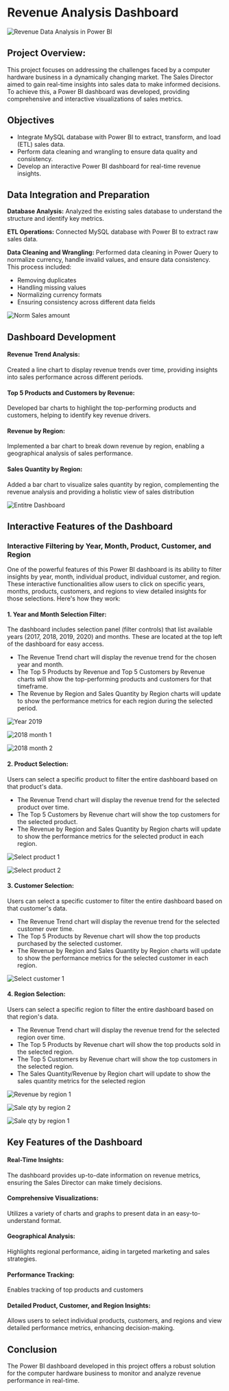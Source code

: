 # Revenue Analysis Dashboard 

![Revenue Data Analysis in Power BI](https://github.com/Sharayuk08/Revenue-Data-Analysis-in-Power-BI/assets/161645228/0d8c77bc-01ef-4fee-938f-bfe86d1650d4)


## Project Overview:

This project focuses on addressing the challenges faced by a computer hardware business in a dynamically changing market. The Sales Director aimed to gain real-time insights into sales data to make informed decisions. To achieve this, a Power BI dashboard was developed, providing comprehensive and interactive visualizations of sales metrics.


## Objectives
- Integrate MySQL database with Power BI to extract, transform, and load (ETL) sales data.
- Perform data cleaning and wrangling to ensure data quality and consistency.
- Develop an interactive Power BI dashboard for real-time revenue insights.


## Data Integration and Preparation

**Database Analysis:** Analyzed the existing sales database to understand the structure and identify key metrics.

**ETL Operations:** Connected MySQL database with Power BI to extract raw sales data.

**Data Cleaning and Wrangling:** Performed data cleaning in Power Query to normalize currency, handle invalid values, and ensure data consistency. 
This process included:
- Removing duplicates
- Handling missing values
- Normalizing currency formats
- Ensuring consistency across different data fields

![Norm Sales amount](https://github.com/Sharayuk08/Data-Analysis-Projects/assets/161645228/eb0b35f3-c635-4d72-b977-320eb9e26c10)


## Dashboard Development

#### Revenue Trend Analysis: 
Created a line chart to display revenue trends over time, providing insights into sales performance across different periods.

#### Top 5 Products and Customers by Revenue: 
Developed bar charts to highlight the top-performing products and customers, helping to identify key revenue drivers.

#### Revenue by Region: 
Implemented a bar chart to break down revenue by region, enabling a geographical analysis of sales performance.

#### Sales Quantity by Region: 
Added a bar chart to visualize sales quantity by region, complementing the revenue analysis and providing a holistic view of sales distribution

![Entitre Dashboard](https://github.com/Sharayuk08/Data-Analysis-Projects/assets/161645228/ee2a7d9f-95df-4905-b89d-0dd36e86945a)

## Interactive Features of the Dashboard

### Interactive Filtering by Year, Month, Product, Customer, and Region
One of the powerful features of this Power BI dashboard is its ability to filter insights by year, month, individual product, individual customer, and region. These interactive functionalities allow users to click on specific years, months, products, customers, and regions to view detailed insights for those selections. 
Here's how they work:

#### 1. Year and Month Selection Filter: 
The dashboard includes selection panel (filter controls) that list available years (2017, 2018, 2019, 2020) and months. These are located at the top left of the dashboard for easy access.
- The Revenue Trend chart will display the revenue trend for the chosen year and month.
- The Top 5 Products by Revenue and Top 5 Customers by Revenue charts will show the top-performing products and customers for that timeframe.
- The Revenue by Region and Sales Quantity by Region charts will update to show the performance metrics for each region during the selected period.

![Year 2019](https://github.com/Sharayuk08/Data-Analysis-Projects/assets/161645228/ded4179e-81af-46ca-9b41-5e1d56a360f1)

![2018 month 1](https://github.com/Sharayuk08/Data-Analysis-Projects/assets/161645228/23944c05-c74f-4c64-b76a-af7fa060ceb7)

![2018 month 2](https://github.com/Sharayuk08/Data-Analysis-Projects/assets/161645228/e6cc5733-9924-48a2-b320-ffdfb2745fca)


#### 2. Product Selection: 
Users can select a specific product to filter the entire dashboard based on that product's data.
- The Revenue Trend chart will display the revenue trend for the selected product over time.
- The Top 5 Customers by Revenue chart will show the top customers for the selected product.
- The Revenue by Region and Sales Quantity by Region charts will update to show the performance metrics for the selected product in each region.

![Select product 1](https://github.com/Sharayuk08/Data-Analysis-Projects/assets/161645228/ab95bc18-d223-4d74-8a7c-fc85f68814be)

![Select product 2](https://github.com/Sharayuk08/Data-Analysis-Projects/assets/161645228/147648a9-49b5-4b66-976f-0b05168d6093)


#### 3. Customer Selection: 
Users can select a specific customer to filter the entire dashboard based on that customer's data.
- The Revenue Trend chart will display the revenue trend for the selected customer over time.
- The Top 5 Products by Revenue chart will show the top products purchased by the selected customer.
- The Revenue by Region and Sales Quantity by Region charts will update to show the performance metrics for the selected customer in each region.

![Select customer 1](https://github.com/Sharayuk08/Data-Analysis-Projects/assets/161645228/33adb8a2-79f8-4bc0-b197-d228b3b9c364)


#### 4. Region Selection: 
Users can select a specific region to filter the entire dashboard based on that region's data.
- The Revenue Trend chart will display the revenue trend for the selected region over time.
- The Top 5 Products by Revenue chart will show the top products sold in the selected region.
- The Top 5 Customers by Revenue chart will show the top customers in the selected region.
- The Sales Quantity/Revenue by Region chart will update to show the sales quantity metrics for the selected region

![Revenue by region 1](https://github.com/Sharayuk08/Data-Analysis-Projects/assets/161645228/02ae1ed3-dccb-4ce2-bf9d-4abff3237f8b)

![Sale qty by region  2](https://github.com/Sharayuk08/Data-Analysis-Projects/assets/161645228/c7dff756-8594-43b0-8bef-7aadb63a5c12)

![Sale qty by region 1](https://github.com/Sharayuk08/Data-Analysis-Projects/assets/161645228/11085dcd-3010-46dd-9545-7abbbb2c7dd8)


## Key Features of the Dashboard

#### Real-Time Insights: 
The dashboard provides up-to-date information on revenue metrics, ensuring the Sales Director can make timely decisions.

#### Comprehensive Visualizations:
Utilizes a variety of charts and graphs to present data in an easy-to-understand format.

#### Geographical Analysis:
Highlights regional performance, aiding in targeted marketing and sales strategies.

#### Performance Tracking:
Enables tracking of top products and customers

#### Detailed Product, Customer, and Region Insights:
Allows users to select individual products, customers, and regions and view detailed performance metrics, enhancing decision-making.


## Conclusion
The Power BI dashboard developed in this project offers a robust solution for the computer hardware business to monitor and analyze revenue performance in real-time.








